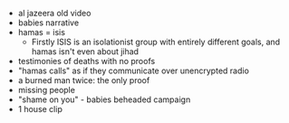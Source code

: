 - al jazeera old video
- babies narrative
- hamas = isis
	- Firstly ISIS is an isolationist group with entirely different goals, and hamas isn't even about jihad
- testimonies of deaths with no proofs
- "hamas calls" as if they communicate over unencrypted radio
- a burned man twice: the only proof
- missing people
- "shame on you" - babies beheaded campaign
- 1 house clip